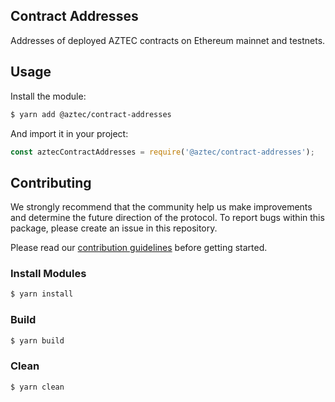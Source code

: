 ## Contract Addresses

Addresses of deployed AZTEC contracts on Ethereum mainnet and testnets.

## Usage

Install the module:

```bash
$ yarn add @aztec/contract-addresses
```

And import it in your project:

```js
const aztecContractAddresses = require('@aztec/contract-addresses');
```

## Contributing

We strongly recommend that the community help us make improvements and determine the future direction of the protocol. To report bugs within this package, please create an issue in this repository.

Please read our [contribution guidelines](../../.github/CONTRIBUTING.md) before getting started.

### Install Modules

```bash
$ yarn install
```

### Build

```bash
$ yarn build
```

### Clean

```bash
$ yarn clean
```
